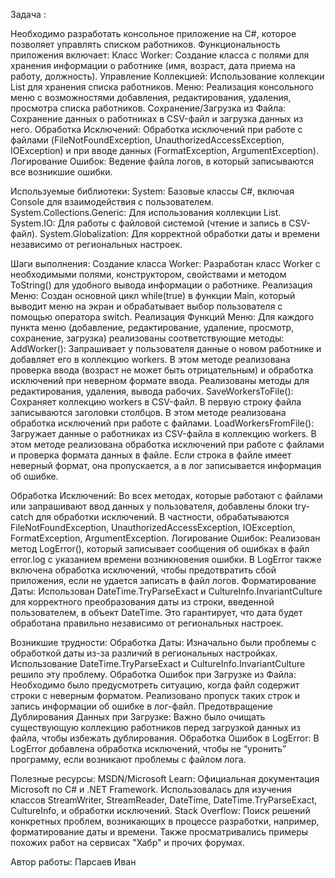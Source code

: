 Задача :

Необходимо разработать консольное приложение на C#, которое позволяет управлять списком работников. Функциональность приложения включает:
Класс Worker: Создание класса с полями для хранения информации о работнике (имя, возраст, дата приема на работу, должность).
Управление Коллекцией: Использование коллекции List<Worker> для хранения списка работников.
Меню: Реализация консольного меню с возможностями добавления, редактирования, удаления, просмотра списка работников.
Сохранение/Загрузка из Файла: Сохранение данных о работниках в CSV-файл и загрузка данных из него.
Обработка Исключений: Обработка исключений при работе с файлами (FileNotFoundException, UnauthorizedAccessException, IOException) и при вводе данных (FormatException, ArgumentException).
Логирование Ошибок: Ведение файла логов, в который записываются все возникшие ошибки.

Используемые библиотеки:
System: Базовые классы C#, включая Console для взаимодействия с пользователем.
System.Collections.Generic: Для использования коллекции List<Worker>.
System.IO: Для работы с файловой системой (чтение и запись в CSV-файл).
System.Globalization: Для корректной обработки даты и времени независимо от региональных настроек.

Шаги выполнения:
Создание класса Worker: Разработан класс Worker с необходимыми полями, конструктором, свойствами и методом ToString() для удобного вывода информации о работнике.
Реализация Меню: Создан основной цикл while(true) в функции Main, который выводит меню на экран и обрабатывает выбор пользователя с помощью оператора switch.
Реализация Функций Меню: Для каждого пункта меню (добавление, редактирование, удаление, просмотр, сохранение, загрузка) реализованы соответствующие методы:
AddWorker(): Запрашивает у пользователя данные о новом работнике и добавляет его в коллекцию workers. В этом методе реализована проверка ввода (возраст не может быть отрицательным) и обработка исключений при неверном формате ввода.
Реализованы методы для редактирования, удаления, вывода рабочих.
SaveWorkersToFile(): Сохраняет коллекцию workers в CSV-файл. В первую строку файла записываются заголовки столбцов. В этом методе реализована обработка исключений при работе с файлами.
LoadWorkersFromFile(): Загружает данные о работниках из CSV-файла в коллекцию workers. В этом методе реализована обработка исключений при работе с файлами и проверка формата данных в файле. Если строка в файле имеет неверный формат, она пропускается, а в лог записывается информация об ошибке.

Обработка Исключений: Во всех методах, которые работают с файлами или запрашивают ввод данных у пользователя, добавлены блоки try-catch для обработки исключений. В частности, обрабатываются FileNotFoundException, UnauthorizedAccessException, IOException, FormatException, ArgumentException.
Логирование Ошибок: Реализован метод LogError(), который записывает сообщения об ошибках в файл error.log с указанием времени возникновения ошибки. В LogError также включена обработка исключений, чтобы предотвратить сбой приложения, если не удается записать в файл логов.
Форматирование Даты: Использован DateTime.TryParseExact и CultureInfo.InvariantCulture для корректного преобразования даты из строки, введенной пользователем, в объект DateTime. Это гарантирует, что дата будет обработана правильно независимо от региональных настроек.

Возникшие трудности:
Обработка Даты: Изначально были проблемы с обработкой даты из-за различий в региональных настройках. Использование DateTime.TryParseExact и CultureInfo.InvariantCulture решило эту проблему.
Обработка Ошибок при Загрузке из Файла: Необходимо было предусмотреть ситуацию, когда файл содержит строки с неверным форматом. Реализовано пропуск таких строк и запись информации об ошибке в лог-файл.
Предотвращение Дублирования Данных при Загрузке: Важно было очищать существующую коллекцию работников перед загрузкой данных из файла, чтобы избежать дублирования.
Обработка Ошибок в LogError: В LogError добавлена обработка исключений, чтобы не “уронить” программу, если возникают проблемы с файлом лога.

Полезные ресурсы:
MSDN/Microsoft Learn: Официальная документация Microsoft по C# и .NET Framework. Использовалась для изучения классов StreamWriter, StreamReader, DateTime, DateTime.TryParseExact, CultureInfo, и обработки исключений.
Stack Overflow: Поиск решений конкретных проблем, возникающих в процессе разработки, например, форматирование даты и времени.
Также просматривались примеры похожих работ на сервисах "Хабр" и прочих форумах.

Автор работы: Парсаев Иван
